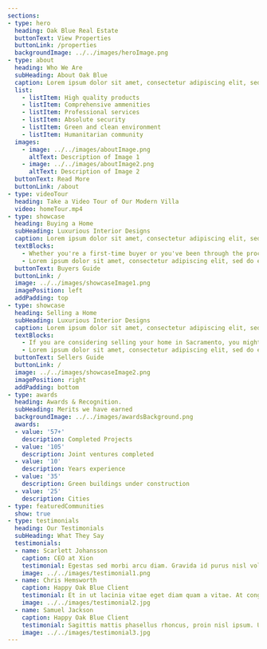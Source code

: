 ```yaml
---
sections:
- type: hero
  heading: Oak Blue Real Estate
  buttonText: View Properties
  buttonLink: /properties
  backgroundImage: ../../images/heroImage.png
- type: about
  heading: Who We Are
  subHeading: About Oak Blue
  caption: Lorem ipsum dolor sit amet, consectetur adipiscing elit, sed do eiusmod tempor incididunt ut labore et dolore magna aliqua. Ut enim ad minim veniam, quis nostrud exercitation ullamco laboris nisi ut aliquip ex ea commodo consequat. Duis aute irure dolor in reprehenderit in voluptate velit esse cillum dolore eu fugiat nulla pariatur. 
  list:
    - listItem: High quality products
    - listItem: Comprehensive ammenities
    - listItem: Professional services
    - listItem: Absolute security
    - listItem: Green and clean environment
    - listItem: Humanitarian community
  images:
    - image: ../../images/aboutImage.png
      altText: Description of Image 1
    - image: ../../images/aboutImage2.png
      altText: Description of Image 2
  buttonText: Read More
  buttonLink: /about
- type: videoTour
  heading: Take a Video Tour of Our Modern Villa
  video: homeTour.mp4
- type: showcase
  heading: Buying a Home
  subHeading: Luxurious Interior Designs
  caption: Lorem ipsum dolor sit amet, consectetur adipiscing elit, sed do eiusmod tempor incididunt ut labore et dolore magna aliqua. 
  textBlocks:
    - Whether you're a first-time buyer or you've been through the process before, we know that finding the right property can be a daunting task. Our team is here to make sure you are able to find the perfect place for you and your family to call home.
    - Lorem ipsum dolor sit amet, consectetur adipiscing elit, sed do eiusmod tempor incididunt ut labore et dolore magna aliqua. 
  buttonText: Buyers Guide
  buttonLink: /
  image: ../../images/showcaseImage1.png
  imagePosition: left
  addPadding: top
- type: showcase
  heading: Selling a Home
  subHeading: Luxurious Interior Designs
  caption: Lorem ipsum dolor sit amet, consectetur adipiscing elit, sed do eiusmod tempor incididunt ut labore et dolore magna aliqua. 
  textBlocks:
    - If you are considering selling your home in Sacramento, you might be wondering what can it sell for? Sacramento area home values are on the rise and understanding home values today can be tricky. We will show you how to accurately price your property and get in front of thousands of buyers.
    - Lorem ipsum dolor sit amet, consectetur adipiscing elit, sed do eiusmod tempor incididunt ut labore et dolore magna aliqua. 
  buttonText: Sellers Guide
  buttonLink: /
  image: ../../images/showcaseImage2.png
  imagePosition: right
  addPadding: bottom
- type: awards
  heading: Awards & Recognition.
  subHeading: Merits we have earned
  backgroundImage: ../../images/awardsBackground.png
  awards:
  - value: '57+'
    description: Completed Projects
  - value: '105'
    description: Joint ventures completed
  - value: '10'
    description: Years experience
  - value: '35'
    description: Green buildings under construction
  - value: '25'
    description: Cities
- type: featuredCommunities
  show: true
- type: testimonials
  heading: Our Testimonials
  subHeading: What They Say
  testimonials:
  - name: Scarlett Johansson
    caption: CEO at Xion
    testimonial: Egestas sed morbi arcu diam. Gravida id purus nisl volutpat vulputate sed consectetur. Et in ut lacinia vitae eget diam quam a vitae. At congue lacus erat nunc velit placerat neque. Imperdiet nibh in at interdum vel. Sagittis mattis phasellus rhoncus, proin nisl ipsum. Ut amet, mauris, ut ipsum aenean euismod. 
    image: ../../images/testimonial1.png
  - name: Chris Hemsworth
    caption: Happy Oak Blue Client
    testimonial: Et in ut lacinia vitae eget diam quam a vitae. At congue lacus erat nunc velit placerat neque. Egestas sed morbi arcu diam. Gravida id purus nisl volutpat vulputate sed consectetur. Imperdiet nibh in at interdum vel. Sagittis mattis phasellus rhoncus, proin nisl ipsum. Ut amet, mauris, ut ipsum aenean euismod. 
    image: ../../images/testimonial2.jpg
  - name: Samuel Jackson
    caption: Happy Oak Blue Client
    testimonial: Sagittis mattis phasellus rhoncus, proin nisl ipsum. Ut amet, mauris, ut ipsum aenean euismod. Egestas sed morbi arcu diam. Gravida id purus nisl volutpat vulputate sed consectetur. Et in ut lacinia vitae eget diam quam a vitae. At congue lacus erat nunc velit placerat neque. Imperdiet nibh in at interdum vel.  
    image: ../../images/testimonial3.jpg
---
```


[comment]: # (Image files must be relative path to current directory for Image Sharp processing. Example: ../../images/image.jpg)
[comment]: # (Video file must ONLY be the file name including extension. Example: homeTour.mp4)
